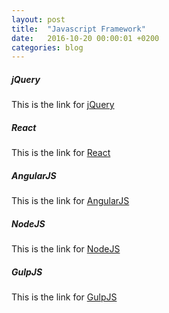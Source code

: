 ```yaml
---
layout: post
title:  "Javascript Framework"
date:   2016-10-20 00:00:01 +0200
categories: blog
---
```


##### **jQuery**
This is the link for [jQuery][link-jquery]

##### **React**
This is the link for [React][link-react]

##### **AngularJS**
This is the link for [AngularJS][link-angular]

##### **NodeJS**
This is the link for [NodeJS][link-node]

##### **GulpJS**
This is the link for [GulpJS][link-gulp]

[link-jquery]: https://jquery.com/
[link-react]: https://facebook.github.io/react/index.html
[link-angular]: https://angularjs.org/
[link-node]: https://nodejs.org/it/
[link-gulp]:http://gulpjs.com/
